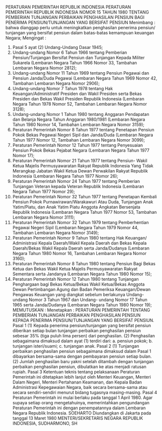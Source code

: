  PERATURAN PEMERINTAH REPUBLIK INDONESIA PERATURAN PEMERINTAH REPUBLIK INDONESIA NOMOR 15 TAHUN 1980 TENTANG PEMBERIAN TUNJANGAN PERBAIKAN PENGHASILAN PENSIUN BAGI PENERIMA PENSIUN/TUNJANGAN YANG BERSIFAT PENSIUN
Menimbang :
 bahwa dianggap perlu untuk meningkatkan penghasilan penerima pensiun/ tunjangan yang bersifat pensiun dalam batas-batas kemampuan keuangan Negara;
Mengingat :

1. Pasal 5 ayat (2) Undang-Undang Dasar 1945;
2. Undang-undang Nomor 6 Tahun 1966 tentang Pemberian Pensiun/Tunjangan Bersifat Pensiun dan Tunjangan Kepada Militer Sukarela (Lembaran Negara Tahun 1966 Nomor 33, Tambahan Lembaran Negara Nomor 2812);
3. Undang-undang Nomor 11 Tahun 1969 tentang Pensiun Pegawai dan Pensiun Janda/Duda Pegawai (Lembaran Negara Tahun 1969 Nomor 42, Tambahan Lembaran Negara Nomor 2906);
4. Undang-undang Nomor 7 Tahun 1978 tentang Hak Keuangan/Administratif Presiden dan Wakil Presiden serta Bekas Presiden dan Bekas Wakil Presiden Republik Indonesia (Lembaran Negara Tahun 1978 Nomor 52, Tambahan Lembaran Negara Nomor 3128);
5. Undang-undang Nomor 1 Tahun 1980 tentang Anggaran Pendapatan dan Belanja Negara Tahun Anggaran 1980/1981 (Lembaran Negara Tahun 1980 Nomor 14, Tambahan Lembaran Negara Nomor 3159);
6. Peraturan Pemerintah Nomor 8 Tahun 1977 tentang Penetapan Pensiun Pokok Bekas Pegawai Negeri Sipil dan Janda/Duda (Lembaran Negara Tahun 1977 Nomor 12, Tambahan Lembaran Negara Nomor 3099);
7. Peraturan Pemerintah Nomor 12 Tahun 1977 tentang Penyesuaian Pensiun Pokok Bekas Pejabat Negara (Lembaran Negara Tahun 1977 Nomor 17);
8. Peraturan Pemerintah Nomor 21 Tahun 1977 tentang Pensiun- Wakil Ketua Majelis Permusyawaratan Rakyat Republik Indonesia Yang Tidak Merangkap Jabatan Wakil Ketua Dewan Perwakilan Rakyat Republik Indonesia (Lembaran Negara Tahun 1977 Nomor 26);
9. Peraturan Pemerintah Nomor 24 Tahun 1977 tentang Pemberian Tunjangan Veteran kepada Veteran Republik Indonesia (Lembaran Negara Tahun 1977 Nomor 29);
10. Peraturan Pemerintah Nomor 32 Tahun 1977 tentang Penetapan Kembali Pensiun Pokok Purnawirawan/Warakawuri Atau Duda, Tunjangan Anak Yatim/Piatu, dan Anak Yatim Piatu Anggota Angkatan Bersenjata Republik Indonesia (Lembaran Negara Tahun 1977 Nomor 53, Tambahan Lembaran Negara Nomor 3111);
11. Peraturan Pemerintah Nomor 32 Tahun 1979 tentang Pemberhentian Pegawai Negeri Sipil (Lembaran Negara Tahun 1979 Nomor 44, Tambahan Lembaran Negara Nomor 3149);
12. Peraturan Pemerintah Nomor 9 Tahun 1980 tentang Hak Keuangan/ Administrasi Kepala Daerah/Wakil Kepala Daerah dan Bekas Kepala Daerah/Bekas Wakil Kepala Daerah serta Janda/Dudanya (Lembaran Negara Tahun 1980 Nomor 16, Tambahan Lembaran Negara Nomor 3160);
13. Peraturan Pemerintah Nomor 8 Tahun 1980 tentang Pensiun Bagi Bekas Ketua dan Bekas Wakil Ketua Majelis Permusyawaratan Rakyat Sementara serta Jandanya (Lembaran Negara Tahun 1980 Nomor 15);
14. Peraturan Pemerintah Nomor 12 Tahun 1980 tentang Tunjangan Penghargaan bagi Bekas Ketua/Bekas Wakil Ketua/Bekas Anggota Dewan Pertimbangan Agung dan Badan Pemeriksa Keuangan/Dewan Pengawas Keuangan yang diangkat sebelum berlakunya Undang-undang Nomor 3 Tahun 1967 dan Undang- undang Nomor 17 Tahun 1965 serta Janda/Dudanya (Lembaran Negara Tahun 1980 Nomor 19);
MEMUTUSKAN :
 Menetapkan : PERATURAN PEMERINTAH TENTANG PEMBERIAN TUNJANGAN PERBAIKAN PENGHASILAN PENSIUN KEPADA PENERIMA PENSIUN/TUNJANGAN YANG BERSIFAT PENSIUN.
Pasal 1
(1) Kepada penerima pensiun/tunjangan yang bersifat pensiun diberikan setiap bulan tunjangan perbaikan penghasilan pensiun sebesar 35% (tiga puluh lima persen) dari penghasilan.
(2) Penghasilan sebagaimana dimaksud dalam ayat (1) terdiri dari:
a. pensiun pokok;
b. tunjangan isteri/suami;
c. tunjangan anak.
Pasal 2
(1) Tunjangan perbaikan penghasilan pensiun sebagaimana dimaksud dalam Pasal 1 dibayarkan bersama-sama dengan pembayaran pensiun setiap bulan.
(2) Jumlah penghasilan baru yakni setelah ditambah dengan tunjangan perbaikan penghasilan pensiun, dibulatkan ke atas menjadi ratusan rupiah.
Pasal 3
Ketentuan teknis tentang pelaksanaan Peraturan Pemerintah ini ditetapkan lebih lanjut oleh Menteri Keuangan, Menteri Dalam Negeri, Menteri Pertahanan Keamanan, dan Kepala Badan Administrasi Kepegawaian Negara, baik secara bersama-sama atau secara sendiri-sendiri menurut bidang tugasnya masing-masing.
Pasal 4
Peraturan Pemerintah ini mulai berlaku pada tanggal 1 April 1980. Agar supaya setiap orang mengetahuinya, memerintahkan pengundangan Peraturan Pemerintah ini dengan penempatannya dalam Lembaran Negara Republik Indonesia. SOEHARTO Diundangkan di Jakarta pada tanggal 13 Maret 1980 MENTERI/SEKRETARIS NEGARA REPUBLIK INDONESIA, SUDHARMONO, SH